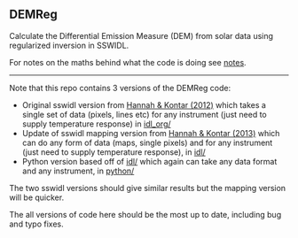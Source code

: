 ## DEMReg
Calculate the Differential Emission Measure (DEM) from solar data using regularized inversion in SSWIDL.

For notes on the maths behind what the code is doing see [notes](https://github.com/ianan/demreg/tree/master/notes).

---

Note that this repo contains 3 versions of the DEMReg code:

* Original sswidl version from [Hannah & Kontar (2012)](https://doi.org/10.1051/0004-6361/201117576) which takes a single set of data (pixels, lines etc) for any instrument (just need to supply temperature response) in [idl_org/](https://github.com/ianan/demreg/tree/master/idl_org)
* Update of sswidl mapping version from [Hannah & Kontar (2013)](https://doi.org/10.1051/0004-6361/201219727) which can do any form of data (maps, single pixels) and for any instrument (just need to supply temperature response), in [idl/](https://github.com/ianan/demreg/tree/master/idl)
* Python version based off of [idl/](https://github.com/ianan/demreg/tree/master/idl) which again can take any data format and any instrument, in [python/](https://github.com/ianan/demreg/tree/master/python)

The two sswidl versions should give similar results but the mapping version will be quicker.

The all versions of code here should be the most up to date, including bug and typo fixes.
